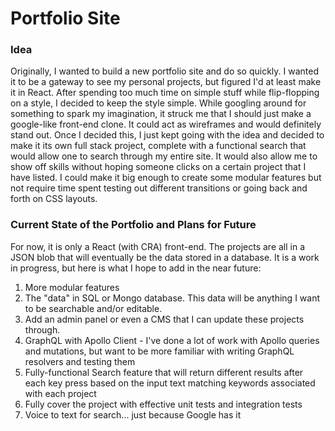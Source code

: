 # Portfolio Site

### Idea

Originally, I wanted to build a new portfolio site and do so quickly. I wanted it to be a gateway to see my personal projects, but figured I'd at least make it in React. After spending too much time on simple stuff while flip-flopping on a style, I decided to keep the style simple. While googling around for something to spark my imagination, it struck me that I should just make a google-like front-end clone. It could act as wireframes and would definitely stand out. Once I decided this, I just kept going with the idea and decided to make it its own full stack project, complete with a functional search that would allow one to search through my entire site. It would also allow me to show off skills without hoping someone clicks on a certain project that I have listed. I could make it big enough to create some modular features but not require time spent testing out different transitions or going back and forth on CSS layouts.

### Current State of the Portfolio and Plans for Future

For now, it is only a React (with CRA) front-end. The projects are all in a JSON blob that will eventually be the data stored in a database. It is a work in progress, but here is what I hope to add in the near future:

1. More modular features
2. The "data" in SQL or Mongo database. This data will be anything I want to be searchable and/or editable.
3. Add an admin panel or even a CMS that I can update these projects through.
4. GraphQL with Apollo Client - I've done a lot of work with Apollo queries and mutations, but want to be more familiar with writing GraphQL resolvers and testing them
5. Fully-functional Search feature that will return different results after each key press based on the input text matching keywords associated with each project
6. Fully cover the project with effective unit tests and integration tests
7. Voice to text for search... just because Google has it